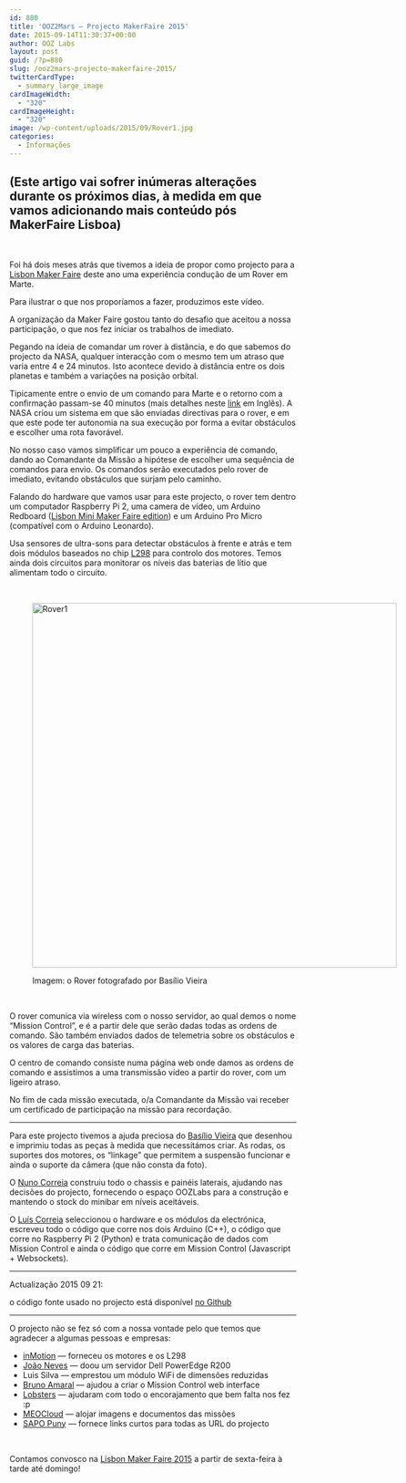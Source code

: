 ```yaml
---
id: 880
title: 'OOZ2Mars — Projecto MakerFaire 2015'
date: 2015-09-14T11:30:37+00:00
author: OOZ Labs
layout: post
guid: /?p=880
slug: /ooz2mars-projecto-makerfaire-2015/
twitterCardType:
  - summary_large_image
cardImageWidth:
  - "320"
cardImageHeight:
  - "320"
image: /wp-content/uploads/2015/09/Rover1.jpg
categories:
  - Informações
---
```

## (Este artigo vai sofrer inúmeras alterações durante os próximos dias, à medida em que vamos adicionando mais conteúdo pós MakerFaire Lisboa)

&nbsp;

Foi há dois meses atrás que tivemos a ideia de propor como projecto para a [Lisbon Maker Faire](http://makerfairelisbon.com/) deste ano uma experiência condução de um Rover em Marte.

Para ilustrar o que nos proporíamos a fazer, produzimos este vídeo.



A organização da Maker Faire gostou tanto do desafio que aceitou a nossa participação, o que nos fez iniciar os trabalhos de imediato.

Pegando na ideia de comandar um rover à distância, e do que sabemos do projecto da NASA, qualquer interacção com o mesmo tem um atraso que varia entre 4 e 24 minutos. Isto acontece devido à distância entre os dois planetas e também a variações na posição orbital.

Tipicamente entre o envio de um comando para Marte e o retorno com a confirmação passam-se 40 minutos (mais detalhes neste [link](http://blogs.esa.int/mex/2012/08/05/time-delay-between-mars-and-earth/) em Inglês). A NASA criou um sistema em que são enviadas directivas para o rover, e em que este pode ter autonomia na sua execução por forma a evitar obstáculos e escolher uma rota favorável.

No nosso caso vamos simplificar um pouco a experiência de comando, dando ao Comandante da Missão a hipótese de escolher uma sequência de comandos para envio. Os comandos serão executados pelo rover de imediato, evitando obstáculos que surjam pelo caminho.

Falando do hardware que vamos usar para este projecto, o rover tem dentro um computador Raspberry Pi 2, uma camera de vídeo, um Arduino Redboard ([Lisbon Mini Maker Faire edition](http://makerfairelisbon.com/en/2014/09/16/arduino-inmotion.html)) e um Arduino Pro Micro (compatível com o Arduino Leonardo).

Usa sensores de ultra-sons para detectar obstáculos à frente e atrás e tem dois módulos baseados no chip [L298](http://www.inmotion.pt/en/general-ics/193-full-bridge-motor-driver-dual-l298n.html) para controlo dos motores. Temos ainda dois circuitos para monitorar os níveis das baterias de lítio que alimentam todo o circuito.

&nbsp;<figure id="attachment_888" style="width: 640px" class="wp-caption aligncenter">

[<img class="wp-image-888 size-large" src="/wp-content/uploads/2015/09/Rover1-1024x1024.jpg" alt="Rover1" width="640" height="640" srcset="/wp-content/uploads/2015/09/Rover1-1024x1024.jpg 1024w, /wp-content/uploads/2015/09/Rover1-150x150.jpg 150w, /wp-content/uploads/2015/09/Rover1-300x300.jpg 300w, /wp-content/uploads/2015/09/Rover1-280x280.jpg 280w, /wp-content/uploads/2015/09/Rover1.jpg 1600w" sizes="(max-width: 640px) 100vw, 640px" />](/wp-content/uploads/2015/09/Rover1.jpg)<figcaption class="wp-caption-text">Imagem: o Rover fotografado por Basílio Vieira</figcaption></figure> 

&nbsp;

O rover comunica via wireless com o nosso servidor, ao qual demos o nome &#8220;Mission Control&#8221;, e é a partir dele que serão dadas todas as ordens de comando. São também enviados dados de telemetria sobre os obstáculos e os valores de carga das baterias.

O centro de comando consiste numa página web onde damos as ordens de comando e assistimos a uma transmissão vídeo a partir do rover, com um ligeiro atraso.

No fim de cada missão executada, o/a Comandante da Missão vai receber um certificado de participação na missão para recordação.

* * *

Para este projecto tivemos a ajuda preciosa do [Basílio Vieira](http://www.Basilio.eu/) que desenhou e imprimiu todas as peças à medida que necessitámos criar. As rodas, os suportes dos motores, os &#8220;linkage&#8221; que permitem a suspensão funcionar e ainda o suporte da câmera (que não consta da foto).

O [Nuno Correia](/equipa/nuno-correia/) construiu todo o chassis e painéis laterais, ajudando nas decisões do projecto, fornecendo o espaço OOZLabs para a construção e mantendo o stock do minibar em níveis aceitáveis.

O [Luís Correia](/equipa/luis-correia/) seleccionou o hardware e os módulos da electrónica, escreveu todo o código que corre nos dois Arduino (C++), o código que corre no Raspberry Pi 2 (Python) e trata comunicação de dados com Mission Control e ainda o código que corre em Mission Control (Javascript + Websockets).

* * *

Actualização 2015 09 21:
  
o código fonte usado no projecto está disponível [no Github](https://github.com/OOZLabs/MakerFaire2015)

* * *

O projecto não se fez só com a nossa vontade pelo que temos que agradecer a algumas pessoas e empresas:

  * [inMotion](http://inmotion.pt/) — forneceu os motores e os L298
  * [João Neves](http://mestrejoao.silvaneves.org/) — doou um servidor Dell PowerEdge R200
  * Luis Silva — emprestou um módulo WiFi de dimensões reduzidas
  * [Bruno Amaral](http://BrunoAmaral.eu/) — ajudou a criar o Mission Control web interface
  * [Lobsters](http://oneoverzero.org/) — ajudaram com todo o encorajamento que bem falta nos fez :p
  * [MEOCloud](http://meocloud.pt) — alojar imagens e documentos das missões
  * [SAPO Puny](http://sl.pt/) — fornece links curtos para todas as URL do projecto

&nbsp;

Contamos convosco na [Lisbon Maker Faire 2015](http://makerfairelisbon.com/pt/) a partir de sexta-feira à tarde até domingo!